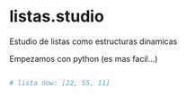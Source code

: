 # listas.studio

Estudio de listas como estructuras dinamicas

Empezamos con python (es mas facil...)

```python

# lista now: [22, 55, 11]
```

